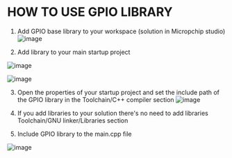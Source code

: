 # HOW TO USE GPIO LIBRARY

1. Add GPIO base library to your workspace (solution in Micropchip studio)
![image](https://github.com/czagaadam/AVR/assets/168843740/c52632ef-8acf-412d-895a-12b3651c5654)

2. Add library to your main startup project

![image](https://github.com/czagaadam/AVR/assets/168843740/db3f74a5-1c0a-4125-9a89-3bf22c0a0158)

![image](https://github.com/czagaadam/AVR/assets/168843740/2301342f-b775-4559-90b0-a528c3b7ad38)

3. Open the properties of your startup project and set the include path of the GPIO library in the Toolchain/C++ compiler section
![image](https://github.com/czagaadam/AVR/assets/168843740/624e0b33-f9f0-4663-bd63-75220356cc85)

4. If you add libraries to your solution there's no need to add libraries Toolchain/GNU linker/Libraries section

5. Include GPIO library to the main.cpp file

![image](https://github.com/czagaadam/AVR/assets/168843740/def1f08c-c31a-4b5b-8c98-c967a74ba67c)
